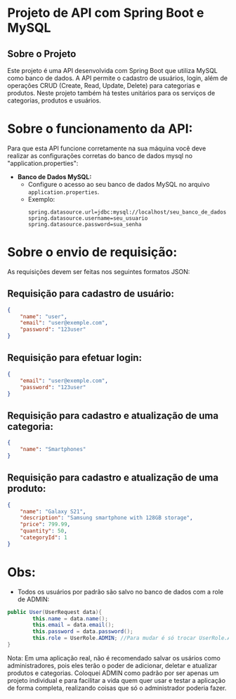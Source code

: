 # Projeto de API com Spring Boot e MySQL

## Sobre o Projeto
Este projeto é uma API desenvolvida com Spring Boot que utiliza MySQL como banco de dados. A API permite o cadastro de usuários, login, além de operações CRUD (Create, Read, Update, Delete) para categorias e produtos. Neste projeto também há testes unitários para os serviços de categorias, produtos e usuários.

# Sobre o funcionamento da API:
Para que esta API funcione corretamente na sua máquina você deve realizar as configurações corretas do banco de dados mysql no "application.properties":

- **Banco de Dados MySQL:**
   - Configure o acesso ao seu banco de dados MySQL no arquivo `application.properties`.
   - Exemplo:
     ```properties
     spring.datasource.url=jdbc:mysql://localhost/seu_banco_de_dados
     spring.datasource.username=seu_usuario
     spring.datasource.password=sua_senha
     ```

# Sobre o envio de requisição:
As requisições devem ser feitas nos seguintes formatos JSON:

## Requisição para cadastro de usuário:
```json
{
    "name": "user",
    "email": "user@exemple.com",
    "password": "123user"
}
```
## Requisição para efetuar login:
```json
{
    "email": "user@exemple.com",
    "password": "123user"
}
```

## Requisição para cadastro e atualização de uma categoria:
```json
{
    "name": "Smartphones"
}
```
## Requisição para cadastro e atualização de uma produto:
```json
{
    "name": "Galaxy S21",
    "description": "Samsung smartphone with 128GB storage",
    "price": 799.99,
    "quantity": 50,
    "categoryId": 1
}
```
# Obs:
- Todos os usuários por padrão são salvo no banco de dados com a role de ADMIN:

```java
public User(UserRequest data){
        this.name = data.name();
        this.email = data.email();
        this.password = data.password();
        this.role = UserRole.ADMIN; //Para mudar é só trocar UserRole.ADMIN para UserRole.USER
}
```
Nota: Em uma aplicação real, não é recomendado salvar os usários como administradores, pois eles terão o poder de adicionar, deletar e atualizar produtos e categorias.
Coloquei ADMIN como padrão por ser apenas um projeto individual e para facilitar a vida quem quer usar e testar a aplicação de forma completa, realizando coisas que só o administrador poderia fazer.

